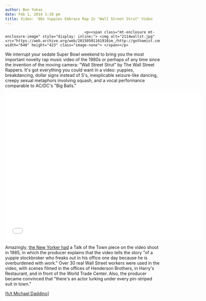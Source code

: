 ```yaml
---
author: Ben Yakas
date: Feb 1, 2014 1:10 pm
title: Video: '80s Yuppies Embrace Rap In "Wall Street Strut" Video
---
```


	
										<p><span class="mt-enclosure mt-enclosure-image" style="display: inline;"> <img alt="2114wallst.jpg" src="https://web.archive.org/web/20150501161910im_/http://gothamist.com/attachments/byakas/2114wallst.jpg" width="640" height="423" class="image-none"> </span></p>

<p>We interrupt your sedate Super Bowl weekend to bring you the most important novelty rap music video of the 1980s or perhaps of any time since the invention of the moving camera: &quot;Wall Street Strut&quot; by The Wall Street Rappers. It&apos;s got everything you could want in a video: yuppies, breakdancing, dollar signs instead of S&apos;s, inexplicable seizure-like dancing, creepy sexual metaphors involving squash, and a vocal performance comparable to AC/DC&apos;s &quot;Big Balls.&quot;</p>

<p><iframe width="640" height="480" src="//web.archive.org/web/20150501161910if_/http://www.youtube.com/embed/zb4lEzNxOMA" frameborder="0" allowfullscreen></iframe></p>

<p>Amazingly, <a href="https://web.archive.org/web/20150501161910/http://www.newyorker.com/archive/1985/07/01/1985_07_01_024_TNY_CARDS_000341348">the New Yorker had</a> a Talk of the Town piece on the video shoot in 1985, in which the producer explains that the video tells the story &quot;of a yuppie stockbroker who freaks out in his office one day because he is overburdened with work.&quot; Over 30 real Wall Street workers were used in the video, with scenes filmed in the offices of Henderson Brothers, in Harry&apos;s Restaurant, and in front of the World Trade Center. Also, the producer became convinced that &quot;there&apos;s an actor lurking under every pin-striped suit in town.&quot;</p>

<p>[<a href="https://web.archive.org/web/20150501161910/https://twitter.com/epicharmus/status/427219407954124800">h/t Michael Daddino</a>]</p>					
										
									
				
